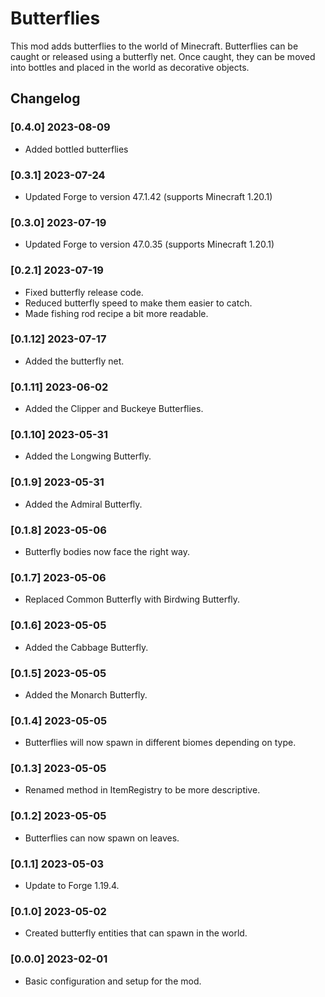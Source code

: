 # Butterflies
 This mod adds butterflies to the world of Minecraft. Butterflies can be caught
 or released using a butterfly net. Once caught, they can be moved into bottles
 and placed in the world as decorative objects.
 
## Changelog

### [0.4.0] 2023-08-09
- Added bottled butterflies

### [0.3.1] 2023-07-24
- Updated Forge to version 47.1.42 (supports Minecraft 1.20.1)
 
### [0.3.0] 2023-07-19
- Updated Forge to version 47.0.35 (supports Minecraft 1.20.1)

### [0.2.1] 2023-07-19
- Fixed butterfly release code.
- Reduced butterfly speed to make them easier to catch.
- Made fishing rod recipe a bit more readable.

### [0.1.12] 2023-07-17
- Added the butterfly net.

### [0.1.11] 2023-06-02
- Added the Clipper and Buckeye Butterflies.

### [0.1.10] 2023-05-31
- Added the Longwing Butterfly.

### [0.1.9] 2023-05-31
- Added the Admiral Butterfly.

### [0.1.8] 2023-05-06
- Butterfly bodies now face the right way.

### [0.1.7] 2023-05-06
- Replaced Common Butterfly with Birdwing Butterfly.

### [0.1.6] 2023-05-05
- Added the Cabbage Butterfly.

### [0.1.5] 2023-05-05
- Added the Monarch Butterfly.

### [0.1.4] 2023-05-05
- Butterflies will now spawn in different biomes depending on type.

### [0.1.3] 2023-05-05
- Renamed method in ItemRegistry to be more descriptive.

### [0.1.2] 2023-05-05
- Butterflies can now spawn on leaves.

### [0.1.1] 2023-05-03
- Update to Forge 1.19.4.

### [0.1.0] 2023-05-02
- Created butterfly entities that can spawn in the world.

### [0.0.0] 2023-02-01
- Basic configuration and setup for the mod.
